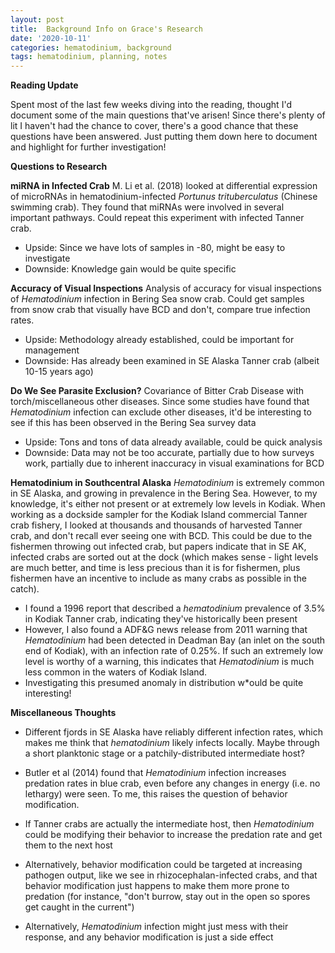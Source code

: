 ```yaml
---
layout: post
title:  Background Info on Grace's Research
date: '2020-10-11'
categories: hematodinium, background
tags: hematodinium, planning, notes
---
```


**Reading Update**

Spent most of the last few weeks diving into the reading, thought I'd document some of the main questions that've arisen! Since there's plenty of lit I haven't had the chance to cover, there's a good chance that these questions have been answered. Just putting them down here to document and highlight for further investigation!

**Questions to Research**

**miRNA in Infected Crab**
M. Li et al. (2018) looked at differential expression of microRNAs in hematodinium-infected _Portunus trituberculatus_ (Chinese swimming crab). They found that miRNAs were involved in several important pathways. Could repeat this experiment with infected Tanner crab.

- Upside: Since we have lots of samples in -80, might be easy to investigate
- Downside: Knowledge gain would be quite specific

**Accuracy of Visual Inspections**
Analysis of accuracy for visual inspections of _Hematodinium_ infection in Bering Sea snow crab. Could get samples from snow crab that visually have BCD and don't, compare true infection rates.

- Upside: Methodology already established, could be important for management
- Downside: Has already been examined in SE Alaska Tanner crab (albeit 10-15 years ago)

**Do We See Parasite Exclusion?**
Covariance of Bitter Crab Disease with torch/miscellaneous other diseases. Since some studies have found that _Hematodinium_ infection can exclude other diseases, it'd be interesting to see if this has been observed in the Bering Sea survey data

- Upside: Tons and tons of data already available, could be quick analysis
- Downside: Data may not be too accurate, partially due to how surveys work, partially due to inherent inaccuracy in visual examinations for BCD

**Hematodinium in Southcentral Alaska**
_Hematodinium_ is extremely common in SE Alaska, and growing in prevalence in the Bering Sea. However, to my knowledge, it's either not present or at extremely low levels in Kodiak. When working as a dockside sampler for the Kodiak Island commercial Tanner crab fishery, I looked at thousands and thousands of harvested Tanner crab, and don't recall ever seeing one with BCD. This could be due to the fishermen throwing out infected crab, but papers indicate that in SE AK, infected crabs are sorted out at the dock (which makes sense - light levels are much better, and time is less precious than it is for fishermen, plus fishermen have an incentive to include as many crabs as possible in the catch). 
- I found a 1996 report that described a _hematodinium_ prevalence of 3.5% in Kodiak Tanner crab, indicating they've historically been present
- However, I also found a ADF&G news release from 2011 warning that _Hematodinium_ had been detected in Deadman Bay (an inlet on the south end of Kodiak), with an infection rate of 0.25%. If such an extremely low level is worthy of a warning, this indicates that _Hematodinium_ is much less common in the waters of Kodiak Island.
- Investigating this presumed anomaly in distribution w*ould be quite interesting!

**Miscellaneous Thoughts**
- Different fjords in SE Alaska have reliably different infection rates, which makes me think that _hematodinium_ likely infects locally. Maybe through a short planktonic stage or a patchily-distributed intermediate host?

- Butler et al (2014) found that _Hematodinium_ infection increases predation rates in blue crab, even before any changes in energy (i.e. no lethargy) were seen. To me, this raises the question of behavior modification. 
- If Tanner crabs are actually the intermediate host, then _Hematodinium_ could be modifying their behavior to increase the predation rate and get them to the next host
- Alternatively, behavior modification could be targeted at increasing pathogen output, like we see in rhizocephalan-infected crabs, and that behavior modification just happens to make them more prone to predation (for instance, "don't burrow, stay out in the open so spores get caught in the current")
- Alternatively, _Hematodinium_ infection might just mess with their response, and any behavior modification is just a side effect